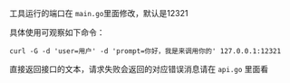 工具运行的端口在 `main.go`里面修改，默认是12321

具体使用可观察如下命令：

```
curl -G -d 'user=用户' -d 'prompt=你好，我是来调用你的' 127.0.0.1:12321
```

直接返回接口的文本，请求失败会返回的对应错误消息请在 `api.go` 里面看
